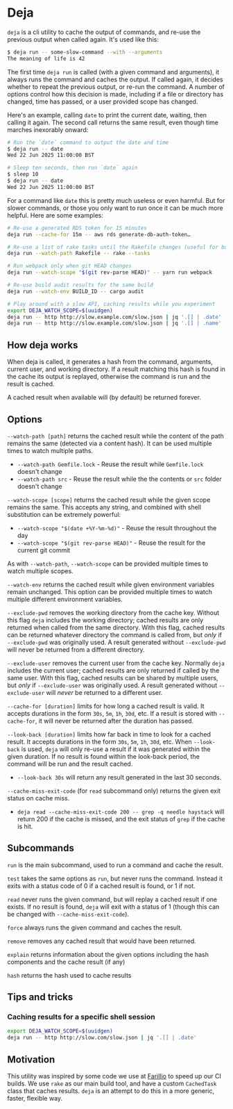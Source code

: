 # Deja

`deja` is a cli utility to cache the output of commands, and re-use the previous output when called again. It's used like this:

```bash
$ deja run -- some-slow-command --with --arguments
The meaning of life is 42
```

The first time `deja run` is called (with a given command and arguments), it always runs the command and caches the output. If called again, it decides whether to repeat the previous output, or re-run the command. A number of options control how this decision is made, including if a file or directory has changed, time has passed, or a user provided scope has changed.

Here's an example, calling `date` to print the current date, waiting, then calling it again. The second call returns the same result, even though time marches inexorably onward:

```bash
# Run the `date` command to output the date and time
$ deja run -- date
Wed 22 Jun 2025 11:00:00 BST

# Sleep ten seconds, then run `date` again
$ sleep 10
$ deja run -- date
Wed 22 Jun 2025 11:00:00 BST
```

For a command like `date` this is pretty much useless or even harmful. But for slower commands, or those you only want to run once it can be much more helpful. Here are some examples:

```bash
# Re-use a generated RDS token for 15 minutes
deja run --cache-for 15m -- aws rds generate-db-auth-token…

# Re-use a list of rake tasks until the Rakefile changes (useful for building quick shell completions)
deja run --watch-path Rakefile -- rake --tasks

# Run webpack only when git HEAD changes
deja run --watch-scope "$(git rev-parse HEAD)" -- yarn run webpack

# Re-use build audit results for the same build
deja run --watch-env BUILD_ID -- cargo audit

# Play around with a slow API, caching results while you experiment
export DEJA_WATCH_SCOPE=$(uuidgen)
deja run -- http http://slow.example.com/slow.json | jq '.[] | .date'
deja run -- http http://slow.example.com/slow.json | jq '.[] | .name'
```

## How deja works

When deja is called, it generates a hash from the command, arguments, current user, and working directory. If a result matching this hash is found in the cache its output is replayed, otherwise the command is run and the result is cached.

A cached result when available will (by default) be returned forever.

## Options

`--watch-path [path]` returns the cached result while the content of the path remains the same (detected via a content hash). It can be used multiple times to watch multiple paths.

- `--watch-path Gemfile.lock` - Reuse the result while `Gemfile.lock` doesn't change
- `--watch-path src` - Reuse the result while the the contents or `src` folder doesn't change

`--watch-scope [scope]` returns the cached result while the given scope remains the same. This accepts any string, and combined with shell substitution can be extremely powerful:

- `--watch-scope "$(date +%Y-%m-%d)"` - Reuse the result throughout the day
- `--watch-scope "$(git rev-parse HEAD)"` - Reuse the result for the current git commit

As with `--watch-path`, `--watch-scope` can be provided multiple times to watch multiple scopes.

`--watch-env` returns the cached result while given environment variables remain unchanged. This option can be provided multiple times to watch multiple different environment variables.

`--exclude-pwd` removes the working directory from the cache key. Without this flag `deja` includes the working directory; cached results are only returned when called from the same directory. With this flag, cached results can be returned whatever directory the command is called from, but _only_ if `--exclude-pwd` was originally used. A result generated without `--exclude-pwd` will never be returned from a different directory.

`--exclude-user` removes the current user from the cache key. Normally `deja` includes the current user; cached results are only returned if called by the same user. With this flag, cached results can be shared by multiple users, but _only_ if `--exclude-user` was originally used. A result generated without `--exclude-user` will _never_ be returned to a different user.

`--cache-for [duration]` limits for how long a cached result is valid. It accepts durations in the form `30s`, `5m`, `1h`, `30d`, etc. If a result is stored with `--cache-for`, it will never be returned after the duration has passed.

`--look-back [duration]` limits how far back in time to look for a cached result. It accepts durations in the form `30s`, `5m`, `1h`, `30d`, etc. When `--look-back` is used, `deja` will only re-use a result if it was generated within the given duration. If no result is found within the look-back period, the command will be run and the result cached.

- `--look-back 30s` will return any result generated in the last 30 seconds.

`--cache-miss-exit-code` (for `read` subcommand only) returns the given exit status on cache miss.

- `deja read --cache-miss-exit-code 200 -- grep -q needle haystack` will return 200 if the cache is missed, and the exit status of `grep` if the cache is hit.

## Subcommands

`run` is the main subcommand, used to run a command and cache the result.

`test` takes the same options as `run`, but never runs the command. Instead it exits with a status code of 0 if a cached result is found, or 1 if not.

`read` never runs the given command, but will replay a cached result if one exists. If no result is found, `deja` will exit with a status of 1 (though this can be changed with `--cache-miss-exit-code`).

`force` always runs the given command and caches the result.

`remove` removes any cached result that would have been returned.

`explain` returns information about the given options including the hash components and the cache result (if any)

`hash` returns the hash used to cache results

## Tips and tricks

### Caching results for a specific shell session

```bash
export DEJA_WATCH_SCOPE=$(uuidgen)
deja run -- http http://slow.com/slow.json | jq '.[] | .date'
```

## Motivation

This utility was inspired by some code we use at [Farillio](https://farill.io) to speed up our CI builds. We use `rake` as our main build tool, and have a custom `CachedTask` class that caches results. `deja` is an attempt to do this
in a more generic, faster, flexible way.
